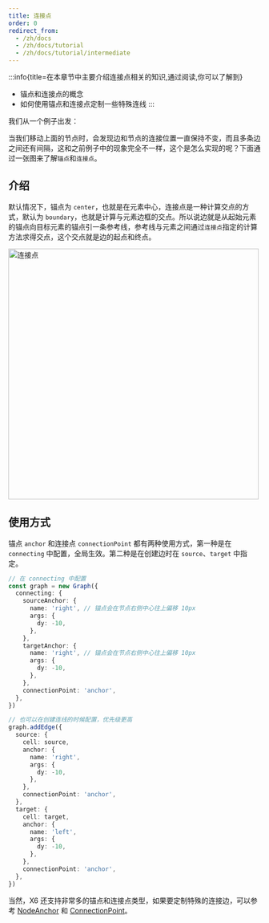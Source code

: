 ```yaml
---
title: 连接点
order: 0
redirect_from:
  - /zh/docs
  - /zh/docs/tutorial
  - /zh/docs/tutorial/intermediate
---
```


:::info{title=在本章节中主要介绍连接点相关的知识,通过阅读,你可以了解到}

- 锚点和连接点的概念
- 如何使用锚点和连接点定制一些特殊连线 :::

我们从一个例子出发：

<code id="connection-point-multi" src="@/src/tutorial/intermediate/connection-point/multi/index.tsx"></code>

当我们移动上面的节点时，会发现边和节点的连接位置一直保持不变，而且多条边之间还有间隔，这和之前例子中的现象完全不一样，这个是怎么实现的呢？下面通过一张图来了解`锚点`和`连接点`。

## 介绍

默认情况下，锚点为 `center`，也就是在元素中心，连接点是一种计算交点的方式，默认为 `boundary`，也就是计算与元素边框的交点。所以说边就是从起始元素的锚点向目标元素的锚点引一条参考线，参考线与元素之间通过`连接点`指定的计算方法求得交点，这个交点就是边的起点和终点。

<img src="https://gw.alipayobjects.com/mdn/rms_43231b/afts/img/A*RhX1SYh1K-QAAAAAAAAAAAAAARQnAQ" alt="连接点" width="500" />

## 使用方式

锚点 `anchor` 和连接点 `connectionPoint` 都有两种使用方式，第一种是在 `connecting` 中配置，全局生效。第二种是在创建边时在 `source`、`target` 中指定。

```ts
// 在 connecting 中配置
const graph = new Graph({
  connecting: {
    sourceAnchor: {
      name: 'right', // 锚点会在节点右侧中心往上偏移 10px
      args: {
        dy: -10,
      },
    },
    targetAnchor: {
      name: 'right', // 锚点会在节点右侧中心往上偏移 10px
      args: {
        dy: -10,
      },
    },
    connectionPoint: 'anchor',
  },
})

// 也可以在创建连线的时候配置，优先级更高
graph.addEdge({
  source: {
    cell: source,
    anchor: {
      name: 'right',
      args: {
        dy: -10,
      },
    },
    connectionPoint: 'anchor',
  },
  target: {
    cell: target,
    anchor: {
      name: 'left',
      args: {
        dy: -10,
      },
    },
    connectionPoint: 'anchor',
  },
})
```

当然，X6 还支持非常多的锚点和连接点类型，如果要定制特殊的连接边，可以参考 [NodeAnchor](/zh/docs/api/registry/node-anchor) 和 [ConnectionPoint](/zh/docs/api/registry/connection-point)。
